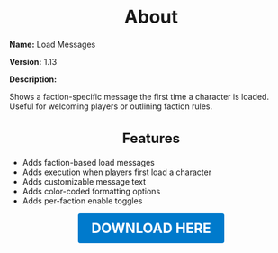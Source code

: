 <h1 style="text-align:center; font-size:2rem; font-weight:bold;">About</h1>

**Name:**
Load Messages

**Version:**
1.13

**Description:**

Shows a faction-specific message the first time a character is loaded. Useful for welcoming players or outlining faction rules.

<h2 style="text-align:center; font-size:1.5rem; font-weight:bold;">Features</h2>

- Adds faction-based load messages
- Adds execution when players first load a character
- Adds customizable message text
- Adds color-coded formatting options
- Adds per-faction enable toggles





<p align="center"><a href="https://github.com/LiliaFramework/Modules/raw/refs/heads/gh-pages/loadmessages.zip" style="display:inline-block;padding:12px 24px;font-size:1.5rem;font-weight:bold;text-decoration:none;color:#fff;background-color:var(--md-primary-fg-color,#007acc);border-radius:4px;">DOWNLOAD HERE</a></p>
